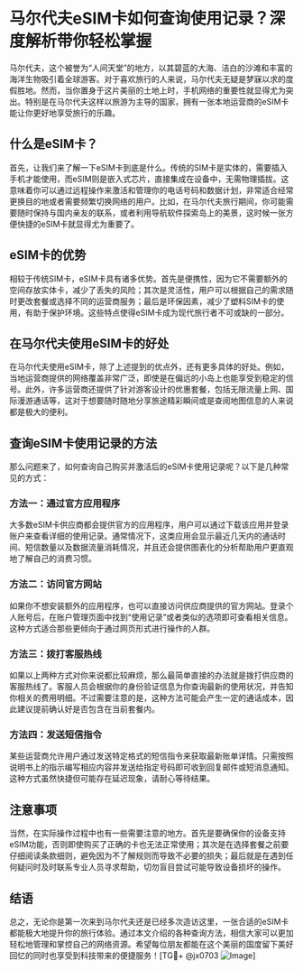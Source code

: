# 马尔代夫eSIM卡如何查询使用记录？深度解析带你轻松掌握

马尔代夫，这个被誉为“人间天堂”的地方，以其碧蓝的大海、洁白的沙滩和丰富的海洋生物吸引着全球游客。对于喜欢旅行的人来说，马尔代夫无疑是梦寐以求的度假胜地。然而，当你置身于这片美丽的土地上时，手机网络的重要性就显得尤为突出。特别是在马尔代夫这样以旅游为主导的国家，拥有一张本地运营商的eSIM卡能让你更好地享受旅行的乐趣。

## 什么是eSIM卡？

首先，让我们来了解一下eSIM卡到底是什么。传统的SIM卡是实体的，需要插入手机才能使用，而eSIM则是嵌入式芯片，直接集成在设备中，无需物理插拔。这意味着你可以通过远程操作来激活和管理你的电话号码和数据计划，非常适合经常更换目的地或者需要频繁切换网络的用户。比如，在马尔代夫旅行期间，你可能需要随时保持与国内亲友的联系，或者利用导航软件探索岛上的美景，这时候一张方便快捷的eSIM卡就显得尤为重要了。

## eSIM卡的优势

相较于传统SIM卡，eSIM卡具有诸多优势。首先是便携性，因为它不需要额外的空间存放实体卡，减少了丢失的风险；其次是灵活性，用户可以根据自己的需求随时更改套餐或选择不同的运营商服务；最后是环保因素，减少了塑料SIM卡的使用，有助于保护环境。这些特点使得eSIM卡成为现代旅行者不可或缺的一部分。

## 在马尔代夫使用eSIM卡的好处

在马尔代夫使用eSIM卡，除了上述提到的优点外，还有更多具体的好处。例如，当地运营商提供的网络覆盖非常广泛，即使是在偏远的小岛上也能享受到稳定的信号。此外，许多运营商还提供了针对游客设计的优惠套餐，包括无限流量上网、国际漫游通话等，这对于想要随时随地分享旅途精彩瞬间或是查阅地图信息的人来说都是极大的便利。

## 查询eSIM卡使用记录的方法

那么问题来了，如何查询自己购买并激活后的eSIM卡使用记录呢？以下是几种常见的方式：

### 方法一：通过官方应用程序

大多数eSIM卡供应商都会提供官方的应用程序，用户可以通过下载该应用并登录账户来查看详细的使用记录。通常情况下，这类应用会显示最近几天内的通话时间、短信数量以及数据流量消耗情况，并且还会提供图表化的分析帮助用户更直观地了解自己的消费习惯。

### 方法二：访问官方网站

如果你不想安装额外的应用程序，也可以直接访问供应商提供的官方网站。登录个人账号后，在账户管理页面中找到“使用记录”或者类似的选项即可查看相关信息。这种方式适合那些更倾向于通过网页形式进行操作的人群。

### 方法三：拨打客服热线

如果以上两种方式对你来说都比较麻烦，那么最简单直接的办法就是拨打供应商的客服热线了。客服人员会根据你的身份验证信息为你查询最新的使用状况，并告知你相关的费用明细。不过需要注意的是，这种方法可能会产生一定的通话成本，因此建议提前确认好是否包含在当前套餐内。

### 方法四：发送短信指令

某些运营商允许用户通过发送特定格式的短信指令来获取最新账单详情。只需按照说明书上的指示编写相应内容并发送给指定号码即可收到回复邮件或短消息通知。这种方式虽然快捷但可能存在延迟现象，请耐心等待结果。

## 注意事项

当然，在实际操作过程中也有一些需要注意的地方。首先是要确保你的设备支持eSIM功能，否则即使购买了正确的卡也无法正常使用；其次是在选择套餐之前要仔细阅读条款细则，避免因为不了解规则而导致不必要的损失；最后就是在遇到任何疑问时及时联系专业人员寻求帮助，切勿盲目尝试可能导致设备损坏的操作。

## 结语

总之，无论你是第一次来到马尔代夫还是已经多次造访这里，一张合适的eSIM卡都能极大地提升你的旅行体验。通过本文介绍的各种查询方法，相信大家可以更加轻松地管理和掌控自己的网络资源。希望每位朋友都能在这个美丽的国度留下美好回忆的同时也享受到科技带来的便捷服务！[TG💪+ @jx0703 ![Image](https://github.com/user-attachments/assets/dbca1d08-cadb-493c-b0ec-ad6f7a83f270)]